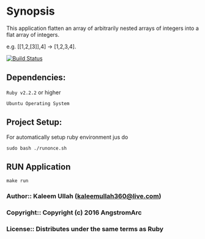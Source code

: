 # Synopsis

This application flatten an array of arbitrarily nested arrays of integers into a flat array of integers.

e.g. [[1,2,[3]],4] -> [1,2,3,4].

[![Build Status](https://travis-ci.org/kaleemullah360/NestedArrays.svg?branch=master)](https://travis-ci.org/kaleemullah360/NestedArrays)

## Dependencies:

`Ruby v2.2.2` or higher

`Ubuntu Operating System`

## Project Setup:

For automatically setup ruby environment jus do

``` 
sudo bash ./runonce.sh
```

## RUN Application

```
make run
```
  
### Author::    Kaleem Ullah  (kaleemullah360@live.com)
### Copyright:: Copyright (c) 2016 AngstromArc
### License::   Distributes under the same terms as Ruby
